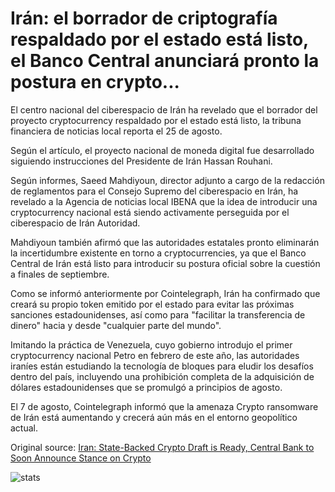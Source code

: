 # Irán: el borrador de criptografía respaldado por el estado está listo, el Banco Central anunciará pronto la postura en crypto...

El centro nacional del ciberespacio de Irán ha revelado que el borrador del proyecto cryptocurrency respaldado por el estado está listo, la tribuna financiera de noticias local reporta el 25 de agosto.

Según el artículo, el proyecto nacional de moneda digital fue desarrollado siguiendo instrucciones del Presidente de Irán Hassan Rouhani.

Según informes, Saeed Mahdiyoun, director adjunto a cargo de la redacción de reglamentos para el Consejo Supremo del ciberespacio en Irán, ha revelado a la Agencia de noticias local IBENA que la idea de introducir una cryptocurrency nacional está siendo activamente perseguida por el ciberespacio de Irán Autoridad.

Mahdiyoun también afirmó que las autoridades estatales pronto eliminarán la incertidumbre existente en torno a cryptocurrencies, ya que el Banco Central de Irán está listo para introducir su postura oficial sobre la cuestión a finales de septiembre.

Como se informó anteriormente por Cointelegraph, Irán ha confirmado que creará su propio token emitido por el estado para evitar las próximas sanciones estadounidenses, así como para "facilitar la transferencia de dinero" hacia y desde "cualquier parte del mundo".

Imitando la práctica de Venezuela, cuyo gobierno introdujo el primer cryptocurrency nacional Petro en febrero de este año, las autoridades iraníes están estudiando la tecnología de bloques para eludir los desafíos dentro del país, incluyendo una prohibición completa de la adquisición de dólares estadounidenses que se promulgó a principios de agosto.

El 7 de agosto, Cointelegraph informó que la amenaza Crypto ransomware de Irán está aumentando y crecerá aún más en el entorno geopolítico actual.

Original source: [Iran: State-Backed Crypto Draft is Ready, Central Bank to Soon Announce Stance on Crypto](https://cointelegraph.com/news/iran-state-backed-crypto-draft-is-ready-central-bank-to-soon-announce-stance-on-crypto)

![stats](https://c.statcounter.com/11760860/0/a89fa40b/1/ "stats")